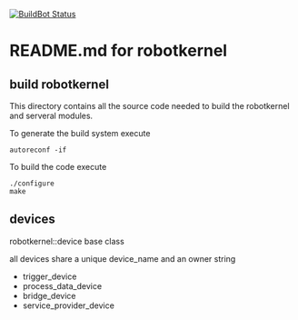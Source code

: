 [![BuildBot Status](http://rmc-chimaere:8010/badge.png?builder=robotkernel/robotkernel&branch=master)](http://rmc-chimaere:8010/builders/robotkernel%2Frobotkernel)

# README.md for robotkernel

## build robotkernel

This directory contains all the source code needed to build the robotkernel 
and serveral modules.

To generate the build system execute
  
    autoreconf -if
    
To build the code execute

    ./configure
    make

## devices

robotkernel::device base class 

all devices share a unique device_name and an owner string

* trigger_device
* process_data_device
* bridge_device
* service_provider_device

